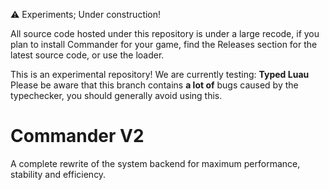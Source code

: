 ⚠️ Experiments; Under construction!

All source code hosted under this repository is under a large recode, if you plan to install Commander for your game, find the Releases section for the latest source code, or use the loader.

This is an experimental repository! We are currently testing: **Typed Luau**
Please be aware that this branch contains **a lot of** bugs caused by the typechecker, you should generally avoid using this.

# Commander V2

A complete rewrite of the system backend for maximum performance, stability and efficiency.